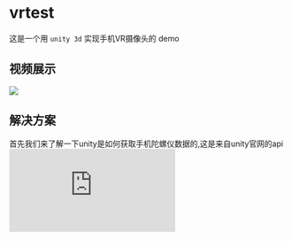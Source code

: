 # vrtest
 这是一个用 `unity 3d` 实现手机VR摄像头的 demo

## 视频展示
![](https://github.com/jiiiimmmmmmm/vrtest/blob/master/展示视频gif.gif)

## 解决方案
 首先我们来了解一下unity是如何获取手机陀螺仪数据的,这是来自unity官网的api
![](https://github.com/jiiiimmmmmmm/vrtest/blob/master/Gyroscope.html)
